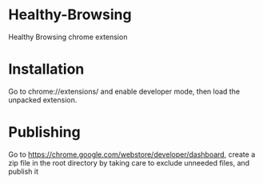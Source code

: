 # Healthy-Browsing
Healthy Browsing chrome extension

# Installation
Go to chrome://extensions/ and enable developer mode, then load the unpacked extension.

# Publishing
Go to https://chrome.google.com/webstore/developer/dashboard, create a zip file in the root
directory by taking care to exclude unneeded files, and publish it
